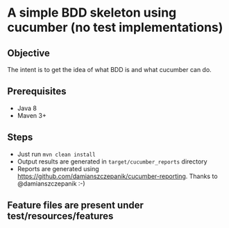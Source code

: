 # A simple BDD skeleton using cucumber (no test implementations)

## Objective ##
The intent is to get the idea of what BDD is and what cucumber can do.

## Prerequisites ##

* Java 8
* Maven 3+

## Steps

* Just run ```mvn clean install```
* Output results are generated in ```target/cucumber_reports``` directory
* Reports are generated using https://github.com/damianszczepanik/cucumber-reporting. Thanks to @damianszczepanik :-)

## Feature files are present under test/resources/features




